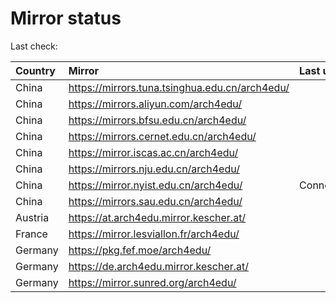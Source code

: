<script src="./time.js"></script>
# Mirror status
Last check: <script type="text/javascript">localize(1739674540.2798913);</script>

|Country|Mirror|Last update|
|:------|:-----|:----------|
|China|https://mirrors.tuna.tsinghua.edu.cn/arch4edu/|<script type="text/javascript">localize(1739644581);</script>|
|China|https://mirrors.aliyun.com/arch4edu/|<script type="text/javascript">localize(1739644581);</script>|
|China|https://mirrors.bfsu.edu.cn/arch4edu/|<script type="text/javascript">localize(1739644581);</script>|
|China|https://mirrors.cernet.edu.cn/arch4edu/|<script type="text/javascript">localize(1739644581);</script>|
|China|https://mirror.iscas.ac.cn/arch4edu/|<script type="text/javascript">localize(1739644581);</script>|
|China|https://mirrors.nju.edu.cn/arch4edu/|<script type="text/javascript">localize(1739601649);</script>|
|China|https://mirror.nyist.edu.cn/arch4edu/|ConnectionError|
|China|https://mirrors.sau.edu.cn/arch4edu/|<script type="text/javascript">localize(1731653531);</script>|
|Austria|https://at.arch4edu.mirror.kescher.at/|<script type="text/javascript">localize(1739644581);</script>|
|France|https://mirror.lesviallon.fr/arch4edu/|<script type="text/javascript">localize(1739644581);</script>|
|Germany|https://pkg.fef.moe/arch4edu/|<script type="text/javascript">localize(1739644581);</script>|
|Germany|https://de.arch4edu.mirror.kescher.at/|<script type="text/javascript">localize(1739644581);</script>|
|Germany|https://mirror.sunred.org/arch4edu/|<script type="text/javascript">localize(1739644581);</script>|

<script src="./tablefilter/tablefilter.js"></script>
<script src="./table.js"></script>